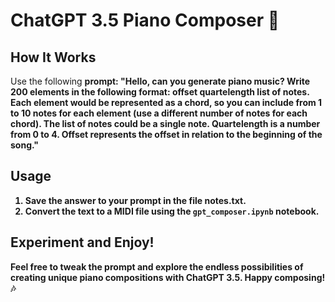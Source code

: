 # ChatGPT 3.5 Piano Composer 🎹

## How It Works
Use the following <b>prompt<b>:
"Hello, can you generate piano music? Write 200 elements in the following format: offset quartelength list of notes. Each element would be represented as a chord, so you can include from 1 to 10 notes for each element (use a different number of notes for each chord). The list of notes could be a single note. Quartelength is a number from 0 to 4. Offset represents the offset in relation to the beginning of the song."

## Usage
1. Save the answer to your prompt in the file notes.txt.
2. Convert the text to a MIDI file using the ```gpt_composer.ipynb``` notebook.

## Experiment and Enjoy!
Feel free to tweak the prompt and explore the endless possibilities of creating unique piano compositions with ChatGPT 3.5. Happy composing! 🎶
